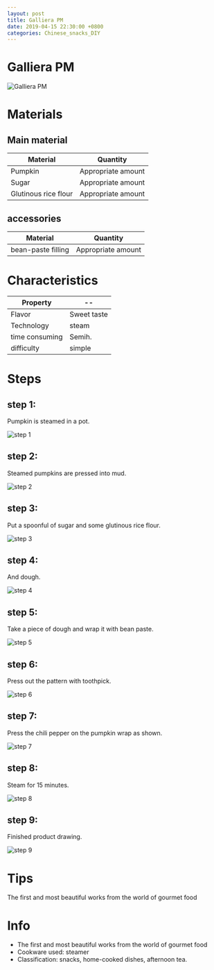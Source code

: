 ```yaml
---
layout: post
title: Galliera PM
date: 2019-04-15 22:30:00 +0800
categories: Chinese_snacks_DIY
---
```


# Galliera PM

![Galliera PM]({{site.baseurl}}/img/400826/400826.jpg)

# Materials


## Main material

Material|Quantity
--|--
Pumpkin|Appropriate amount
Sugar|Appropriate amount
Glutinous rice flour|Appropriate amount

## accessories

Material|Quantity
--|--
bean-paste filling|Appropriate amount

# Characteristics

Property|--
--|--
Flavor|Sweet taste
Technology|steam
time consuming|Semih.
difficulty|simple

# Steps

## step 1:

Pumpkin is steamed in a pot.

![step 1]({{site.baseurl}}/img/400826/1.jpg)

## step 2:

Steamed pumpkins are pressed into mud.

![step 2]({{site.baseurl}}/img/400826/2.jpg)

## step 3:

Put a spoonful of sugar and some glutinous rice flour.

![step 3]({{site.baseurl}}/img/400826/3.jpg)

## step 4:

And dough.

![step 4]({{site.baseurl}}/img/400826/4.jpg)

## step 5:

Take a piece of dough and wrap it with bean paste.

![step 5]({{site.baseurl}}/img/400826/5.jpg)

## step 6:

Press out the pattern with toothpick.

![step 6]({{site.baseurl}}/img/400826/6.jpg)

## step 7:

Press the chili pepper on the pumpkin wrap as shown.

![step 7]({{site.baseurl}}/img/400826/7.jpg)

## step 8:

Steam for 15 minutes.

![step 8]({{site.baseurl}}/img/400826/8.jpg)

## step 9:

Finished product drawing.

![step 9]({{site.baseurl}}/img/400826/9.jpg)

# Tips

The first and most beautiful works from the world of gourmet food

# Info

- The first and most beautiful works from the world of gourmet food
- Cookware used: steamer
- Classification: snacks, home-cooked dishes, afternoon tea.